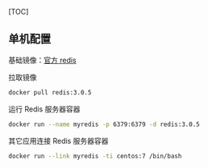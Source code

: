 [TOC]

## 单机配置

基础镜像：[官方 redis](https://hub.docker.com/_/redis/)

拉取镜像

```bash
docker pull redis:3.0.5
```

运行 Redis 服务器容器

```bash
docker run --name myredis -p 6379:6379 -d redis:3.0.5
```

其它应用连接 Redis 服务器容器

```bash
docker run --link myredis -ti centos:7 /bin/bash
```

